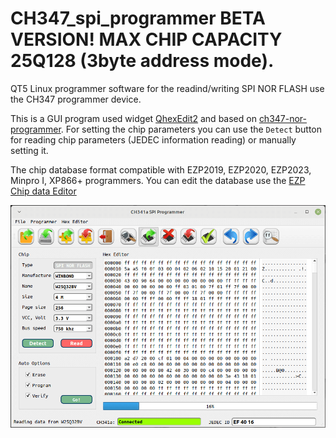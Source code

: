 # CH347_spi_programmer BETA VERSION! MAX CHIP CAPACITY 25Q128 (3byte address mode).
QT5 Linux programmer software for the readind/writing SPI NOR FLASH use the CH347 programmer device.

This is a GUI program used widget [QhexEdit2](https://github.com/Simsys/qhexedit2) and based on [ch347-nor-programmer](https://github.com/981213/ch347-nor-prog). For setting the chip parameters you can use the `Detect` button for reading chip parameters (JEDEC information reading) or manually setting it.

The chip database format compatible with EZP2019, EZP2020, EZP2023, Minpro I, XP866+ programmers. You can edit the database use the [EZP Chip data Editor](https://github.com/bigbigmdm/EZP2019-EZP2025_chip_data_editor)

![CH341A EEPROM programmer](img/ch341_spi_programmer.png)
